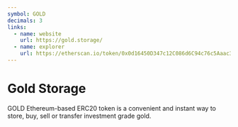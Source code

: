```yaml
---
symbol: GOLD
decimals: 3
links:
  - name: website
    url: https://gold.storage/
  - name: explorer
    url: https://etherscan.io/token/0x0d16450D347c12C086d6C94c76c5Aaac35eA07E0
---
```


# Gold Storage

GOLD Ethereum-based ERC20 token is a convenient and instant way to store, buy, sell or transfer investment grade gold.
